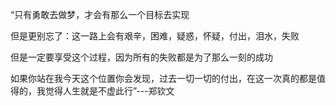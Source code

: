 “只有勇敢去做梦，才会有那么一个目标去实现

但是更别忘了：这一路上会有艰辛，困难，疑惑，怀疑，付出，泪水，失败

但是一定要享受这个过程，因为所有的失败都是为了那么一刻的成功

如果你站在我今天这个位置你会发现，过去一切一切的付出，在这一次真的都是值得的，我觉得人生就是不虚此行”---郑钦文